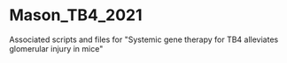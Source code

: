 # Mason_TB4_2021
Associated scripts and files for "Systemic gene therapy for TB4 alleviates glomerular injury in mice"
